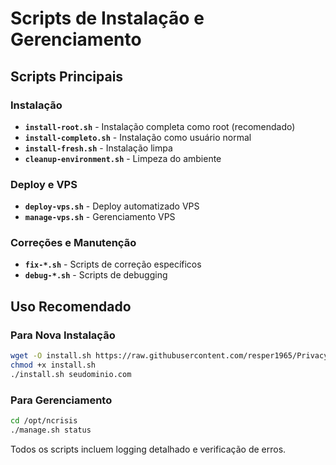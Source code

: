 # Scripts de Instalação e Gerenciamento

## Scripts Principais

### Instalação

- **`install-root.sh`** - Instalação completa como root (recomendado)
- **`install-completo.sh`** - Instalação como usuário normal
- **`install-fresh.sh`** - Instalação limpa
- **`cleanup-environment.sh`** - Limpeza do ambiente

### Deploy e VPS

- **`deploy-vps.sh`** - Deploy automatizado VPS
- **`manage-vps.sh`** - Gerenciamento VPS

### Correções e Manutenção

- **`fix-*.sh`** - Scripts de correção específicos
- **`debug-*.sh`** - Scripts de debugging

## Uso Recomendado

### Para Nova Instalação
```bash
wget -O install.sh https://raw.githubusercontent.com/resper1965/PrivacyShield/main/scripts/install-root.sh
chmod +x install.sh
./install.sh seudominio.com
```

### Para Gerenciamento
```bash
cd /opt/ncrisis
./manage.sh status
```

Todos os scripts incluem logging detalhado e verificação de erros.